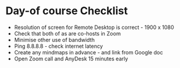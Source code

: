 # Day-of course Checklist

* Resolution of screen for Remote Desktop is correct - 1900 x 1080
* Check that both of as are co-hosts in Zoom
* Minimise other use of bandwidth
* Ping 8.8.8.8 - check internet latency
* Create any mindmaps in advance - and link from Google doc
* Open Zoom call and AnyDesk 15 minutes early
